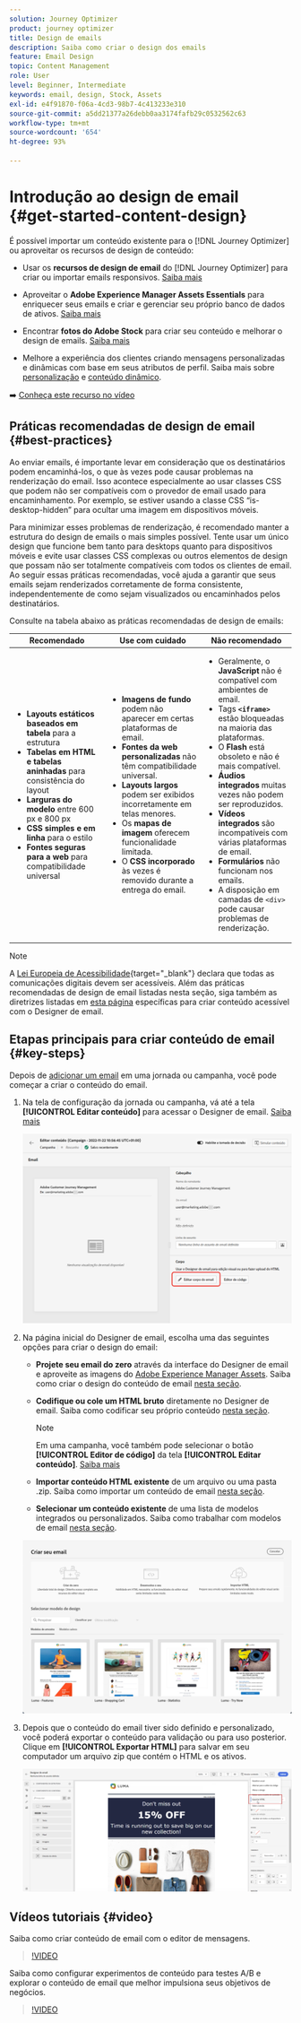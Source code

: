 ```yaml
---
solution: Journey Optimizer
product: journey optimizer
title: Design de emails
description: Saiba como criar o design dos emails
feature: Email Design
topic: Content Management
role: User
level: Beginner, Intermediate
keywords: email, design, Stock, Assets
exl-id: e4f91870-f06a-4cd3-98b7-4c413233e310
source-git-commit: a5dd21377a26debb0aa3174fafb29c0532562c63
workflow-type: tm+mt
source-wordcount: '654'
ht-degree: 93%

---
```


# Introdução ao design de email {#get-started-content-design}

É possível importar um conteúdo existente para o [!DNL Journey Optimizer] ou aproveitar os recursos de design de conteúdo:

* Usar os **recursos de design de email** do [!DNL Journey Optimizer] para criar ou importar emails responsivos. [Saiba mais](content-from-scratch.md)

* Aproveitar o **Adobe Experience Manager Assets Essentials** para enriquecer seus emails e criar e gerenciar seu próprio banco de dados de ativos. [Saiba mais](../integrations/assets.md)

* Encontrar **fotos do Adobe Stock** para criar seu conteúdo e melhorar o design de emails. [Saiba mais](../integrations/stock.md)

* Melhore a experiência dos clientes criando mensagens personalizadas e dinâmicas com base em seus atributos de perfil. Saiba mais sobre [personalização](../personalization/personalize.md) e [conteúdo dinâmico](../personalization/get-started-dynamic-content.md).

➡️ [Conheça este recurso no vídeo](#video)

## Práticas recomendadas de design de email {#best-practices}

Ao enviar emails, é importante levar em consideração que os destinatários podem encaminhá-los, o que às vezes pode causar problemas na renderização do email. Isso acontece especialmente ao usar classes CSS que podem não ser compatíveis com o provedor de email usado para encaminhamento. Por exemplo, se estiver usando a classe CSS “is-desktop-hidden” para ocultar uma imagem em dispositivos móveis.

Para minimizar esses problemas de renderização, é recomendado manter a estrutura do design de emails o mais simples possível. Tente usar um único design que funcione bem tanto para desktops quanto para dispositivos móveis e evite usar classes CSS complexas ou outros elementos de design que possam não ser totalmente compatíveis com todos os clientes de email. Ao seguir essas práticas recomendadas, você ajuda a garantir que seus emails sejam renderizados corretamente de forma consistente, independentemente de como sejam visualizados ou encaminhados pelos destinatários.

Consulte na tabela abaixo as práticas recomendadas de design de emails:

| Recomendado | Use com cuidado | Não recomendado |
|-|-|-|
| <ul><li><b>Layouts estáticos baseados em tabela</b> para a estrutura</li> <li><b>Tabelas em HTML e tabelas aninhadas</b> para consistência do layout</li> <li><b>Larguras do modelo</b> entre 600 px e 800 px </li> <li><b>CSS simples e em linha</b> para o estilo </li> <li><b>Fontes seguras para a web</b> para compatibilidade universal</li> | <ul><li><b>Imagens de fundo</b> podem não aparecer em certas plataformas de email.</li><li><b>Fontes da web personalizadas</b> não têm compatibilidade universal.</li><li><b>Layouts largos</b> podem ser exibidos incorretamente em telas menores.</li><li>Os <b>mapas de imagem</b> oferecem funcionalidade limitada.</li><li>O <b>CSS incorporado</b> às vezes é removido durante a entrega do email.</li> | <ul><li>Geralmente, o <b>JavaScript</b> não é compatível com ambientes de email.</li> <li> Tags <b>`<iframe>`</b> estão bloqueadas na maioria das plataformas. </li> <li>O <b>Flash</b> está obsoleto e não é mais compatível.</li> <li><b>Áudios integrados</b> muitas vezes não podem ser reproduzidos.</li> <li><b>Vídeos integrados</b> são incompatíveis com várias plataformas de email.</li> <li> <b>Formulários</b> não funcionam nos emails.</li> <li> A disposição em camadas de `<div>` pode causar problemas de renderização.</li> |

>[!NOTE]
>
>A [Lei Europeia de Acessibilidade](https://eur-lex.europa.eu/legal-content/EN/TXT/?uri=CELEX%3A32019L0882){target="_blank"} declara que todas as comunicações digitais devem ser acessíveis. Além das práticas recomendadas de design de email listadas nesta seção, siga também as diretrizes listadas em [esta página](accessible-content.md) específicas para criar conteúdo acessível com o Designer de email.

## Etapas principais para criar conteúdo de email {#key-steps}

Depois de [adicionar um email](create-email.md) em uma jornada ou campanha, você pode começar a criar o conteúdo do email.

1. Na tela de configuração da jornada ou campanha, vá até a tela **[!UICONTROL Editar conteúdo]** para acessar o Designer de email. [Saiba mais](create-email.md#define-email-content)

   ![](assets/email_designer_edit_email_body.png)

1. Na página inicial do Designer de email, escolha uma das seguintes opções para criar o design do email:

   * **Projete seu email do zero** através da interface do Designer de email e aproveite as imagens do [Adobe Experience Manager Assets](../integrations/assets.md). Saiba como criar o design do conteúdo de email [nesta seção](content-from-scratch.md).

   * **Codifique ou cole um HTML bruto** diretamente no Designer de email. Saiba como codificar seu próprio conteúdo [nesta seção](code-content.md).

     >[!NOTE]
     >
     >Em uma campanha, você também pode selecionar o botão **[!UICONTROL Editor de código]** da tela **[!UICONTROL Editar conteúdo]**. [Saiba mais](create-email.md#define-email-content)

   * **Importar conteúdo HTML existente** de um arquivo ou uma pasta .zip. Saiba como importar um conteúdo de email [nesta seção](existing-content.md).

   * **Selecionar um conteúdo existente** de uma lista de modelos integrados ou personalizados. Saiba como trabalhar com modelos de email [nesta seção](../email/use-email-templates.md).

   ![](assets/email_designer_create_options.png)

1. Depois que o conteúdo do email tiver sido definido e personalizado, você poderá exportar o conteúdo para validação ou para uso posterior. Clique em **[!UICONTROL Exportar HTML]** para salvar em seu computador um arquivo zip que contém o HTML e os ativos.

   ![](assets/email_designer_export.png)

## Vídeos tutoriais {#video}

Saiba como criar conteúdo de email com o editor de mensagens.

>[!VIDEO](https://video.tv.adobe.com/v/334150?quality=12)

Saiba como configurar experimentos de conteúdo para testes A/B e explorar o conteúdo de email que melhor impulsiona seus objetivos de negócios.

>[!VIDEO](https://video.tv.adobe.com/v/3419893)
